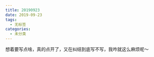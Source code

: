 ```yaml
---
title: 20190923
date: 2019-09-23
tags:
  - 无标签
categories:
  - 未分类
---
```

想着要写点啥，真的点开了，又在纠结到底写不写，我咋就这么麻烦呢～